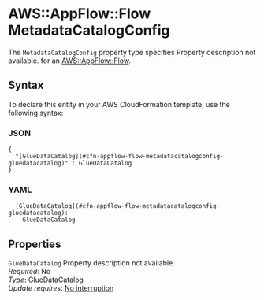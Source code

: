 # AWS::AppFlow::Flow MetadataCatalogConfig<a name="aws-properties-appflow-flow-metadatacatalogconfig"></a>

<a name="aws-properties-appflow-flow-metadatacatalogconfig-description"></a>The `MetadataCatalogConfig` property type specifies Property description not available\. for an [AWS::AppFlow::Flow](aws-resource-appflow-flow.md)\.

## Syntax<a name="aws-properties-appflow-flow-metadatacatalogconfig-syntax"></a>

To declare this entity in your AWS CloudFormation template, use the following syntax:

### JSON<a name="aws-properties-appflow-flow-metadatacatalogconfig-syntax.json"></a>

```
{
  "[GlueDataCatalog](#cfn-appflow-flow-metadatacatalogconfig-gluedatacatalog)" : GlueDataCatalog
}
```

### YAML<a name="aws-properties-appflow-flow-metadatacatalogconfig-syntax.yaml"></a>

```
  [GlueDataCatalog](#cfn-appflow-flow-metadatacatalogconfig-gluedatacatalog): 
    GlueDataCatalog
```

## Properties<a name="aws-properties-appflow-flow-metadatacatalogconfig-properties"></a>

`GlueDataCatalog`  <a name="cfn-appflow-flow-metadatacatalogconfig-gluedatacatalog"></a>
Property description not available\.  
*Required*: No  
*Type*: [GlueDataCatalog](aws-properties-appflow-flow-gluedatacatalog.md)  
*Update requires*: [No interruption](https://docs.aws.amazon.com/AWSCloudFormation/latest/UserGuide/using-cfn-updating-stacks-update-behaviors.html#update-no-interrupt)